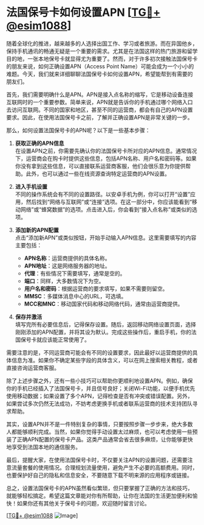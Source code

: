 # 法国保号卡如何设置APN [[TG💪+ @esim1088](https://t.me/s/esim1088)]

随着全球化的推进，越来越多的人选择出国工作、学习或者旅游。而在异国他乡，保持手机通讯的畅通无疑是一个重要的需求。尤其是在法国这样的热门旅游和留学目的地，一张本地保号卡就显得尤为重要了。然而，对于许多初次接触法国保号卡的朋友来说，如何正确设置APN（Access Point Name）可能会成为一个小小的难题。今天，我们就来详细聊聊法国保号卡如何设置APN，希望能帮到有需要的朋友们。

首先，我们需要明确什么是APN。APN是接入点名称的缩写，它是移动设备连接互联网时的一个重要参数。简单来说，APN就是告诉你的手机通过哪个网络入口去访问互联网。不同的国家和地区，甚至不同的运营商，都会有自己的APN设置要求。因此，在使用法国保号卡之前，了解并正确设置APN是非常关键的一步。

那么，如何设置法国保号卡的APN呢？以下是一些基本步骤：

1. **获取正确的APN信息**  
   在设置APN之前，你需要先确认你的法国保号卡所对应的APN信息。通常情况下，运营商会在购卡时提供这些信息，包括APN名称、用户名和密码等。如果你没有拿到这些信息，可以直接联系运营商客服，他们会很乐意为你提供帮助。此外，也可以通过一些在线资源查询特定运营商的APN设置。

2. **进入手机设置**  
   不同的操作系统会有不同的设置路径。以安卓手机为例，你可以打开“设置”应用，然后找到“网络与互联网”或“连接”选项。在这一部分中，你应该能看到“移动网络”或“蜂窝数据”的选项。点击进入后，你会看到“接入点名称”或类似的选项。

3. **添加新的APN配置**  
   点击“添加新APN”或类似按钮，开始手动输入APN信息。这里需要填写的内容主要包括：
   - **APN名称**：运营商提供的具体名称。
   - **APN地址**：这是网络服务器的地址。
   - **代理**：有些情况下需要填写，通常是空的。
   - **端口**：同样，大多数情况下为空。
   - **用户名和密码**：根据运营商的要求填写，如果不需要则留空。
   - **MMSC**：多媒体消息中心的URL，可选填。
   - **MCC和MNC**：移动国家代码和移动网络代码，通常由运营商提供。

4. **保存并激活**  
   填写完所有必要信息后，记得保存设置。随后，返回移动网络设置页面，选择刚刚添加的APN配置，并将其设为默认。完成这些操作后，重启手机，你的法国保号卡就应该能正常使用了。

需要注意的是，不同运营商可能会有不同的设置要求，因此最好以运营商提供的具体信息为准。如果你不确定某些字段的具体含义，可以在网上搜索相关教程，或者直接咨询运营商客服。

除了上述步骤之外，还有一些小技巧可以帮助你更顺利地设置APN。例如，确保你的手机已经插入了法国保号卡，并且信号良好；关闭Wi-Fi功能，以便手机优先使用移动数据；如果设置了多个APN，记得检查是否有冲突或错误配置。另外，如果尝试多次仍然无法成功，不妨考虑更换手机或者联系运营商的技术支持团队寻求帮助。

其实，设置APN并不是一件特别复杂的事情，只要按照步骤一步步来，绝大多数人都能够顺利完成。当然，如果你觉得手动设置太过麻烦，也可以考虑使用一些预装了正确APN配置的保号卡产品。这类产品通常会省去很多麻烦，让你能够更快地享受到法国本地的通信服务。

最后，提醒大家，在使用法国保号卡时，不仅要关注APN的设置问题，还需要注意流量套餐的使用情况。合理规划流量使用，避免产生不必要的高额费用。同时，也要保护好自己的隐私和信息安全，不要随意下载不明来源的应用程序或链接。

总之，设置法国保号卡的APN虽然看似繁琐，但只要掌握了正确的方法和技巧，就能够轻松搞定。希望这篇文章能对你有所帮助，让你在法国的生活更加便利和愉快！如果你还有其他关于保号卡的问题，欢迎随时留言讨论。

[[TG💪+ @esim1088](https://t.me/s/esim1088) ![Image](https://i.postimg.cc/4NQfJmqS/Snipaste-2025-05-13-00-14-12.png)]